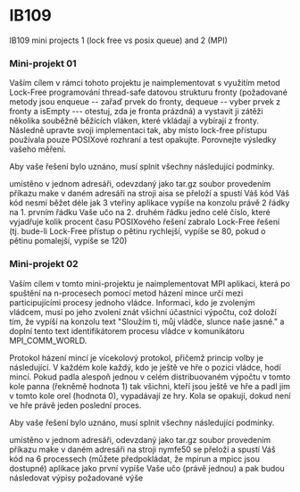 # IB109
IB109 mini projects 1 (lock free vs posix queue) and 2 (MPI)


### Mini-projekt 01

Vaším cílem v rámci tohoto projektu je naimplementovat s využitím metod Lock-Free programování thread-safe datovou strukturu fronty (požadované metody jsou enqueue -- zařaď prvek do fronty, dequeue -- vyber prvek z fronty a isEmpty --- otestuj, zda je fronta prázdná) a vystavit ji zátěži několika souběžně běžících vláken, které vkládají a vybírají z fronty. Následně upravte svoji implementaci tak, aby místo lock-free přístupu používala pouze POSIXové rozhraní a test opakujte. Porovnejte výsledky vašeho měření.

Aby vaše řešení bylo uznáno, musí splnit všechny následující podmínky.

umístěno v jednom adresáři, odevzdaný jako tar.gz soubor
provedením příkazu make v daném adresáři na stroji aisa se přeloží a spustí Váš kód
Váš kód nesmí běžet déle jak 3 vteřiny
aplikace vypíše na konzolu právě 2 řádky
na 1. prvním řádku Vaše učo
na 2. druhém řádku jedno celé číslo, které vyjadřuje kolik procent času POSIXového řešení zabralo Lock-Free řešení (tj. bude-li Lock-Free přístup o pětinu rychlejší, vypíše se 80, pokud o pětinu pomalejší, vypíše se 120)


### Mini-projekt 02

Vaším cílem v tomto mini-projektu je naimplementovat MPI aplikaci, která po spuštění na n-procesech pomocí metod házení mince určí mezi participujícími procesy jednoho vládce. Informaci, kdo je zvoleným vládcem, musí  po jeho zvolení znát všichni účastníci výpočtu, což doloží tím, že vypíší na konzolu text "Sloužím ti, můj vládče, slunce naše jasné." a doplní tento text identifikátorem procesu vládce v komunikátoru MPI_COMM_WORLD.

Protokol házení mincí je vícekolový protokol, přičemž princip volby je následující. V každém kole každý, kdo je ještě ve hře o pozici vládce, hodí mincí. Pokud padla alespoň jednou v celém distribuovaném výpočtu v tomto kole panna (řekněmě hodnota 1) tak všichni, kteří jsou ještě ve hře a padl jim v tomto kole orel (hodnota 0), vypadávají ze hry. Kola se opakují, dokud není ve hře právě jeden poslední proces.

Aby vaše řešení bylo uznáno, musí splnit všechny následující podmínky.

umístěno v jednom adresáři, odevzdaný jako tar.gz soubor
provedením příkazu make v daném adresáři na stroji nymfe50 se přeloží a spustí Váš kód na 6 processech
(můžete předpokládat, že mpirun a mpicc jsou dostupné)
aplikace jako první vypíše Vaše učo (právě jednou) a pak budou následovat výpisy požadované výše
